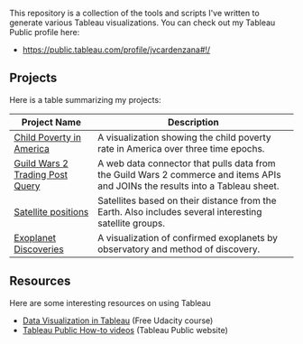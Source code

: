 This repository is a collection of the tools and scripts I've written to generate
various Tableau visualizations. You can check out my Tableau Public profile here:
* https://public.tableau.com/profile/jvcardenzana#!/

## Projects
Here is a table summarizing my projects:

| Project Name | Description
|--------------|-------------
| [Child Poverty in America](child_poverty_rate/) | A visualization showing the child poverty rate in America over three time epochs.
| [Guild Wars 2 Trading Post Query](guildwars2_buy_sell/) | A web data connector that pulls data from the Guild Wars 2 commerce and items APIs and JOINs the results into a Tableau sheet.
| [Satellite positions](active_satellites/) | Satellites based on their distance from the Earth. Also includes several interesting satellite groups.
| [Exoplanet Discoveries](exoplanets/) | A visualization of confirmed exoplanets by observatory and method of discovery.

## Resources
Here are some interesting resources on using Tableau
* [Data Visualization in Tableau](https://www.udacity.com/course/data-visualization-in-tableau--ud1006) (Free Udacity course)
* [Tableau Public How-to videos](https://public.tableau.com/en-us/s/resources) (Tableau Public website)

